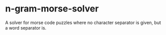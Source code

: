 # n-gram-morse-solver
A solver for morse code puzzles where no character separator is given, but a word separator is.
